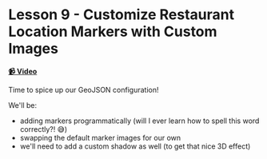 # Lesson 9 - Customize Restaurant Location Markers with Custom Images

**[📹 Video](https://egghead.io/lessons/egghead-lesson-9---customize-restaurant-location-markers-with-custom-images)**

Time to spice up our GeoJSON configuration!

We'll be:

- adding markers programmatically (will I ever learn how to spell this word correctly?! 😅)
- swapping the default marker images for our own
- we'll need to add a custom shadow as well (to get that nice 3D effect)
